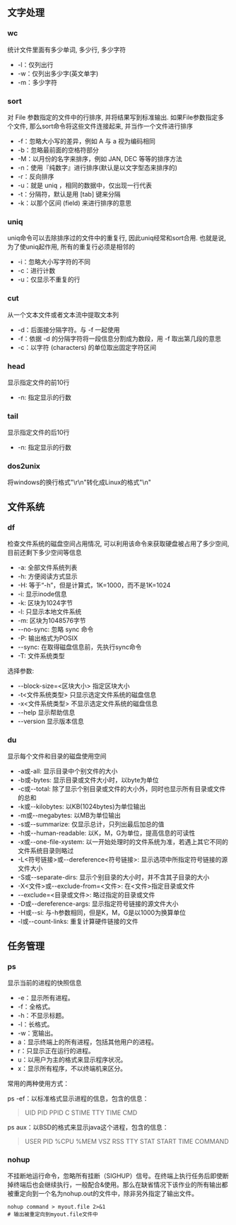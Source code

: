 ## 文字处理
### wc 
统计文件里面有多少单词, 多少行, 多少字符
- -l：仅列出行
- -w：仅列出多少字(英文单字)
- -m：多少字符

### sort
对 File 参数指定的文件中的行排序, 并将结果写到标准输出. 如果File参数指定多个文件, 那么sort命令将这些文件连接起来, 并当作一个文件进行排序
- -f：忽略大小写的差异，例如 A 与 a 视为编码相同
- -b：忽略最前面的空格符部分
- -M：以月份的名字来排序，例如 JAN, DEC 等等的排序方法
- -n：使用『纯数字』进行排序(默认是以文字型态来排序的)
- -r：反向排序
- -u：就是 uniq ，相同的数据中，仅出现一行代表
- -t：分隔符，默认是用 [tab] 键来分隔
- -k：以那个区间 (field) 来进行排序的意思

### uniq
uniq命令可以去除排序过的文件中的重复行, 因此uniq经常和sort合用. 也就是说, 为了使uniq起作用, 所有的重复行必须是相邻的
- -i：忽略大小写字符的不同
- -c：进行计数
- -u：仅显示不重复的行

### cut
从一个文本文件或者文本流中提取文本列
- -d：后面接分隔字符。与 -f 一起使用
- -f：依据 -d 的分隔字符将一段信息分割成为数段，用 -f 取出第几段的意思
- -c：以字符 (characters) 的单位取出固定字符区间

### head
显示指定文件的前10行
- -n: 指定显示的行数

### tail
显示指定文件的后10行
- -n: 指定显示的行数

### dos2unix
将windows的换行格式"\r\n"转化成Linux的格式"\n"


## 文件系统
### df
检查文件系统的磁盘空间占用情况, 可以利用该命令来获取硬盘被占用了多少空间, 目前还剩下多少空间等信息
- -a: 全部文件系统列表
- -h:  方便阅读方式显示
- -H: 等于“-h”，但是计算式，1K=1000，而不是1K=1024
- -i: 显示inode信息
- -k: 区块为1024字节
- -l: 只显示本地文件系统
- -m: 区块为1048576字节
- --no-sync: 忽略 sync 命令
- -P: 输出格式为POSIX
- --sync: 在取得磁盘信息前，先执行sync命令
- -T: 文件系统类型

选择参数:
- --block-size=<区块大小> 指定区块大小
- -t<文件系统类型> 只显示选定文件系统的磁盘信息
- -x<文件系统类型> 不显示选定文件系统的磁盘信息
- --help 显示帮助信息
- --version 显示版本信息

### du
显示每个文件和目录的磁盘使用空间
- -a或-all: 显示目录中个别文件的大小
- -b或-bytes: 显示目录或文件大小时，以byte为单位
- -c或--total: 除了显示个别目录或文件的大小外，同时也显示所有目录或文件的总和
- -k或--kilobytes: 以KB(1024bytes)为单位输出
- -m或--megabytes: 以MB为单位输出
- -s或--summarize: 仅显示总计，只列出最后加总的值
- -h或--human-readable: 以K，M，G为单位，提高信息的可读性
- -x或--one-file-xystem: 以一开始处理时的文件系统为准，若遇上其它不同的文件系统目录则略过
- -L<符号链接>或--dereference<符号链接>: 显示选项中所指定符号链接的源文件大小   
- -S或--separate-dirs: 显示个别目录的大小时，并不含其子目录的大小
- -X<文件>或--exclude-from=<文件>: 在<文件>指定目录或文件
- --exclude=<目录或文件>: 略过指定的目录或文件
- -D或--dereference-args: 显示指定符号链接的源文件大小
- -H或--si: 与-h参数相同，但是K，M，G是以1000为换算单位
- -l或--count-links: 重复计算硬件链接的文件


## 任务管理
### ps
显示当前的进程的快照信息
- -e：显示所有进程。
- -f：全格式。
- -h：不显示标题。
- -l：长格式。
- -w：宽输出。
- a：显示终端上的所有进程，包括其他用户的进程。
- r：只显示正在运行的进程。
- u：以用户为主的格式来显示程序状况。
- x：显示所有程序，不以终端机来区分。

常用的两种使用方式：

ps -ef：以标准格式显示进程的信息，包含的信息：
> UID  PID PPID C STIME TTY TIME CMD

ps aux：以BSD的格式来显示java这个进程，包含的信息：
> USER  PID %CPU %MEM VSZ RSS TTY STAT START TIME COMMAND

### nohup
不挂断地运行命令，忽略所有挂断（SIGHUP）信号。在终端上执行任务后即使断掉终端后也会继续执行，一般配合&使用。那么在缺省情况下该作业的所有输出都被重定向到一个名为nohup.out的文件中，除非另外指定了输出文件。
```
nohup command > myout.file 2>&1 
# 输出被重定向到myout.file文件中
```
